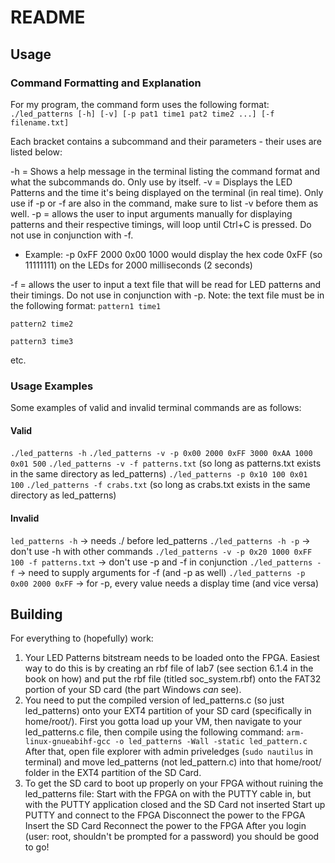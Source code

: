 # README

## Usage

### Command Formatting and Explanation
For my program, the command form uses the following format:
`./led_patterns [-h] [-v] [-p pat1 time1 pat2 time2 ...] [-f filename.txt]`

Each bracket contains a subcommand and their parameters - their uses are listed below:

-h = Shows a help message in the terminal listing the command format and what the subcommands do. Only use by itself.
-v = Displays the LED Patterns and the time it's being displayed on the terminal (in real time). Only use if -p or -f are also in the command, make sure to list -v before them as well.
-p = allows the user to input arguments manually for displaying patterns and their respective timings, will loop until Ctrl+C is pressed. Do not use in conjunction with -f.
- Example: -p 0xFF 2000 0x00 1000 would display the hex code 0xFF (so 11111111) on the LEDs for 2000 milliseconds (2 seconds) 

-f = allows the user to input a text file that will be read for LED patterns and their timings. Do not use in conjunction with -p. 
    Note: the text file must be in the following format: 
`pattern1 time1`

`pattern2 time2`

`pattern3 time3`

etc. 

### Usage Examples
Some examples of valid and invalid terminal commands are as follows:

#### Valid
`./led_patterns -h`
`./led_patterns -v -p 0x00 2000 0xFF 3000 0xAA 1000 0x01 500`
`./led_patterns -v -f patterns.txt` (so long as patterns.txt exists in the same directory as led_patterns)
`./led_patterns -p 0x10 100 0x01 100`
`./led_patterns -f crabs.txt` (so long as crabs.txt exists in the same directory as led_patterns)
#### Invalid
`led_patterns -h` -> needs ./ before led_patterns
`./led_patterns -h -p` -> don't use -h with other commands
`./led_patterns -v -p 0x20 1000 0xFF 100 -f patterns.txt` -> don't use -p and -f in conjunction
`./led_patterns -f` -> need to supply arguments for -f (and -p as well)
`./led_patterns -p 0x00 2000 0xFF` -> for -p, every value needs a display time (and vice versa)


## Building
For everything to (hopefully) work: 
1) Your LED Patterns bitstream needs to be loaded onto the FPGA. Easiest way to do this is by creating an rbf file of lab7 (see section 6.1.4 in the book on how) and put the rbf file (titled soc_system.rbf) onto the FAT32 portion of your SD card (the part Windows *can* see).
2) You need to put the compiled version of led_patterns.c (so just led_patterns) onto your EXT4 partition of your SD card (specifically in home/root/). First you gotta load up your VM, then navigate to your led_patterns.c file, then compile using the following command:
`arm-linux-gnueabihf-gcc -o led_patterns -Wall -static led_pattern.c`
After that, open file explorer with admin priveledges (`sudo nautilus` in terminal) and move led_patterns (not led_pattern.c) into that home/root/ folder in the EXT4 partition of the SD Card. 
3) To get the SD card to boot up properly on your FPGA without ruining the led_patterns file: 
Start with the FPGA on with the PUTTY cable in, but with the PUTTY application closed and the SD Card not inserted
Start up PUTTY and connect to the FPGA
Disconnect the power to the FPGA
Insert the SD Card
Reconnect the power to the FPGA
After you login (user: root, shouldn't be prompted for a password) you should be good to go!